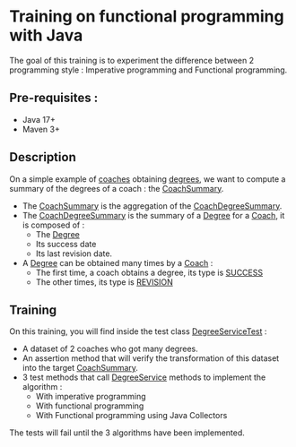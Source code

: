 # Training on functional programming with Java

The goal of this training is to experiment the difference between 2 programming style : Imperative programming and Functional programming.

## Pre-requisites :
 - Java 17+
 - Maven 3+

## Description
On a simple example of [coaches](src/main/java/fr/equalityit/training/degree/model/Coach.java) obtaining [degrees](src/main/java/fr/equalityit/training/degree/model/Degree.java), we want to compute a summary of the degrees of a coach :
the [CoachSummary](src/main/java/fr/equalityit/training/degree/model/summary/CoachSummary.java).

 - The [CoachSummary](src/main/java/fr/equalityit/training/degree/model/summary/CoachSummary.java) is the aggregation of the [CoachDegreeSummary](src/main/java/fr/equalityit/training/degree/model/summary/CoachDegreeSummary.java).
 - The [CoachDegreeSummary](src/main/java/fr/equalityit/training/degree/model/summary/CoachDegreeSummary.java) is the summary of a [Degree](src/main/java/fr/equalityit/training/degree/model/Degree.java) for a [Coach](src/main/java/fr/equalityit/training/degree/model/Coach.java), it is composed of :
   - The [Degree](src/main/java/fr/equalityit/training/degree/model/Degree.java)
   - Its success date
   - Its last revision date.
 - A [Degree](src/main/java/fr/equalityit/training/degree/model/Degree.java) can be obtained many times by a [Coach](src/main/java/fr/equalityit/training/degree/model/Coach.java) :
   - The first time, a coach obtains a degree, its type is [SUCCESS](src/main/java/fr/equalityit/training/degree/model/DegreeType.java)
   - The other times, its type is [REVISION](src/main/java/fr/equalityit/training/degree/model/DegreeType.java)

## Training
On this training, you will find inside the test class [DegreeServiceTest](src/test/java/fr/equalityit/training/degree/service/DegreeServiceTest.java) :
 - A dataset of 2 coaches who got many degrees.
 - An assertion method that will verify the transformation of this dataset into the target [CoachSummary](src/main/java/fr/equalityit/training/degree/model/summary/CoachSummary.java).
 - 3 test methods that call [DegreeService](src/main/java/fr/equalityit/training/degree/service/DegreeService.java) methods to implement the algorithm :
   - With imperative programming
   - With functional programming
   - With Functional programming using Java Collectors

The tests will fail until the 3 algorithms have been implemented.